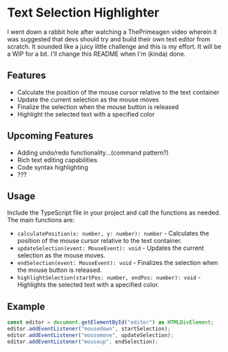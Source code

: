 # Text Selection Highlighter

I went down a rabbit hole after watching a ThePrimeagen video wherein it was suggested that devs should try and build their own text editor from scratch. It sounded like a juicy little challenge and this is my effort. It will be a WIP for a bit. I'll change this README when I'm (kinda) done.

## Features

-   Calculate the position of the mouse cursor relative to the text container
-   Update the current selection as the mouse moves
-   Finalize the selection when the mouse button is released
-   Highlight the selected text with a specified color

## Upcoming Features

-   Adding undo/redo functionality...(command pattern?)
-   Rich text editing capabilities
-   Code syntax highlighting
-   ???

## Usage

Include the TypeScript file in your project and call the functions as needed. The main functions are:

-   `calculatePosition(x: number, y: number): number` - Calculates the position of the mouse cursor relative to the text container.
-   `updateSelection(event: MouseEvent): void` - Updates the current selection as the mouse moves.
-   `endSelection(event: MouseEvent): void` - Finalizes the selection when the mouse button is released.
-   `highlightSelection(startPos: number, endPos: number): void` - Highlights the selected text with a specified color.

## Example

```typescript
const editor = document.getElementById("editor") as HTMLDivElement;
editor.addEventListener("mousedown", startSelection);
editor.addEventListener("mousemove", updateSelection);
editor.addEventListener("mouseup", endSelection);
```

